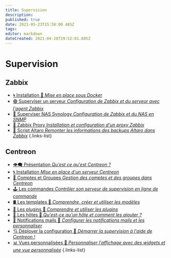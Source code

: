 ```yaml
---
title: Supervision
description: 
published: true
date: 2021-05-23T15:58:00.485Z
tags: 
editor: markdown
dateCreated: 2021-04-28T19:52:01.685Z
---
```


# Supervision
## Zabbix
- [🌀 Installation 🚧 *Mise en place sous Docker*](/Supervision/Zabbix/Installation)
- [🟢 Superviser un serveur *Configuration de Zabbix et du serveur avec l'agent Zabbix*](/Supervision/Zabbix/Agent-Zabbix)
- [🔵 Superviser NAS Synology *Configuration de Zabbix et du NAS en SNMP*](/Supervision/Zabbix/SNMP)
- [🔴 Zabbix Proxy *Installation et configuration d'un proxy Zabbix*](/Supervision/Zabbix/Proxy)
- [📜 Script Altaro *Remonter les informations des backups Altaro dans Zabbix*](/Supervision/Zabbix/Altaro)
{.links-list}

## Centreon
- [👁️‍🗨️ Présentation *Qu'est ce qu'est Centreon ?*](/Supervision/Centreon/Présentation)
- [🌀 Installation *Mise en place d'un serveur Centreon*](/Supervision/Centreon/Installation)
- [👥 Comptes et Groupes *Gestion des comptes et des groupes dans Centreon*](/Supervision/Centreon/Gestion-Comptes-Groupes)
- [🕹️ Les commandes *Contrôler son serveur de supervision en ligne de commande*](/Supervision/Centreon/Commandes)
- [🛢️ Les templates 🚧 *Comprendre,  créer et utiliser les modèles*](/Supervision/Centreon/Templates)
- [💎 Les plugins 🚧 *Comprendre et utiliser les plugins*](/Supervision/Centreon/Plugins)
- [📍 Les hôtes 🚧 *Qu'est-ce qu'un hôte et comment les ajouter ?*](/Supervision/Centreon/Hotes)
- [📧 Notifications mails 🚧 *Configurer les notifications mails et les personnaliser*](/Supervision/Centreon/Notifications-Mails)
- [💘 Déployer la configuration 🚧 *Démarrer la supervision à l'aide de Centreon !*](/Supervision/Centreon/Deployer-Configuration)
- [📊 Vues personnalisées 🚧 *Personnaliser l'affichage avec des widgets et une vue personnalisée*](/Supervision/Centreon/Notifications-Mails)
{.links-list}